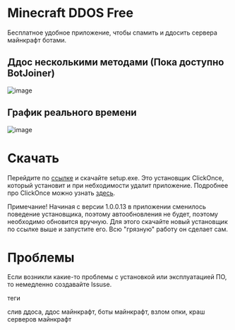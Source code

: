# Minecraft DDOS Free

Бесплатное удобное приложение, чтобы спамить и ддосить сервера майнкрафт ботами.

## Ддос несколькими методами (Пока доступно BotJoiner)

![image](https://user-images.githubusercontent.com/93156853/216658594-945b9351-86ee-4245-b903-fcdb97180e3d.png)


## График реального времени
![image](https://user-images.githubusercontent.com/93156853/216661121-97959e39-4c38-4c4f-8310-847481b84656.png)

# Скачать

Перейдите по [ссылке](https://github.com/Titlehhhh/Minecraft-DDOS-Free/releases/tag/Main) и скачайте setup.exe. Это установщик ClickOnce, который установит и при небходимости удалит приложение. Подробнее про ClickOnce можно узнать [здесь](https://learn.microsoft.com/ru-ru/visualstudio/deployment/clickonce-security-and-deployment?view=vs-2022).

Примечание! Начиная с версии 1.0.0.13 в приложении сменилось поведение установщика, поэтому автообновления не будет, поэтому необходимо обновится вручную. Для этого скачайте новый установщик по ссылке выше и запустите его. Всю "грязную" работу он сделает сам.

# Проблемы

Если возникли какие-то проблемы с установкой или эксплуатацией ПО, то немедленно создавайте Issuse.

теги

слив ддоса, ддос майнкрафт, боты майнкрафт, взлом опки, краш серверов майнкрафт
